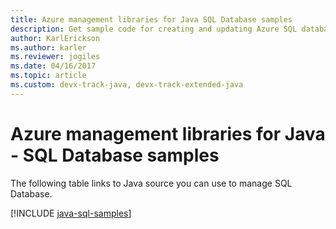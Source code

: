 ```yaml
---
title: Azure management libraries for Java SQL Database samples
description: Get sample code for creating and updating Azure SQL databases using the Azure Management libraries for Java.
author: KarlErickson
ms.author: karler
ms.reviewer: jogiles
ms.date: 04/16/2017
ms.topic: article
ms.custom: devx-track-java, devx-track-extended-java
---
```



# Azure management libraries for Java - SQL Database samples

The following table links to Java source you can use to manage SQL Database.

[!INCLUDE [java-sql-samples](includes/java-sql-samples.md)]
